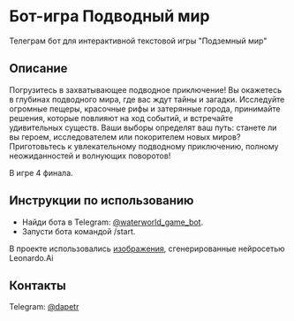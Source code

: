 # Бот-игра Подводный мир

Телеграм бот для интерактивной текстовой игры "Подземный мир"


## Описание

Погрузитесь в захватывающее подводное приключение! Вы окажетесь в глубинах подводного мира, где вас ждут тайны и загадки. Исследуйте огромные пещеры, красочные рифы и затерянные города, принимайте решения, которые повлияют на ход событий, и встречайте удивительных существ. Ваши выборы определят ваш путь: станете ли вы героем, исследователем или покорителем новых миров? Приготовьтесь к увлекательному подводному приключению, полному неожиданностей и волнующих поворотов!

В игре 4 финала.

## Инструкции по использованию

- Найди бота в Telegram: [@waterworld_game_bot](https://t.me/waterworld_game_bot).
- Запусти бота командой /start.

В проекте использовались [изображения](https://disk.yandex.ru/d/Y43m0tu81qP3YA), сгенерированные нейросетью Leonardo.Ai

## Контакты

Telegram: [@dapetr](https://t.me/dapetr)
